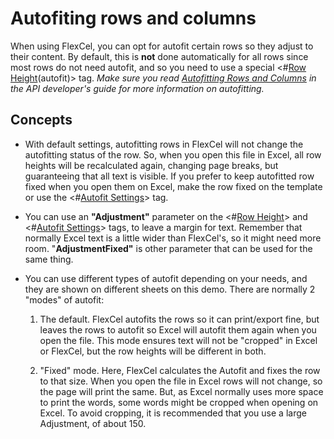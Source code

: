 # Autofiting rows and columns

When using FlexCel, you can opt for autofit certain rows so they adjust
to their content. By default, this is **not** done automatically for all
rows since most rows do not need autofit, and so you need to use a special
\<\#[Row Height](https://download.tmssoftware.com/flexcel/doc/vcl/guides/reports-tag-reference.html#row-height)(autofit)\> tag. *Make sure you read 
[Autofitting Rows and Columns](https://download.tmssoftware.com/flexcel/doc/vcl/guides/api-developer-guide.html#autofitting-rows-and-columns) in the API developer's guide for more information on autofitting.*

## Concepts

- With default settings, autofitting rows in FlexCel will not change the
  autofitting status of the row. So, when you open this file in
  Excel, all row heights will be recalculated again, changing page
  breaks, but guaranteeing that all text is visible. If you prefer
  to keep autofitted row fixed when you open them on Excel, make the
  row fixed on the template or use the \<\#[Autofit Settings](https://download.tmssoftware.com/flexcel/doc/vcl/guides/reports-tag-reference.html#autofit-settings)\> tag.

- You can use an **\"Adjustment\"** parameter on the \<\#[Row Height](https://download.tmssoftware.com/flexcel/doc/vcl/guides/reports-tag-reference.html#row-height)\> and \<\#[Autofit Settings](https://download.tmssoftware.com/flexcel/doc/vcl/guides/reports-tag-reference.html#autofit-settings)\> tags, to
  leave a margin for text. Remember that normally Excel text is a
  little wider than FlexCel\'s, so it might need more room.
  \"**AdjustmentFixed\"** is other parameter that can be used for
  the same thing.

- You can use different types of autofit depending on your needs, and
  they are shown on different sheets on this demo. There are
  normally 2 \"modes\" of autofit:

   1. The default. FlexCel autofits the rows so it can print/export
   fine, but leaves the rows to autofit so Excel will autofit them
     again when you open the file. This mode ensures text will not be
     \"cropped\" in Excel or FlexCel, but the row heights will be
     different in both.

   2. \"Fixed\" mode. Here, FlexCel calculates the Autofit and fixes
   the row to that size. When you open the file in Excel rows will
   not change, so the page will print the same. But, as Excel
   normally uses more space to print the words, some words might be
   cropped when opening on Excel. To avoid cropping, it is
   recommended that you use a large Adjustment, of about 150.
